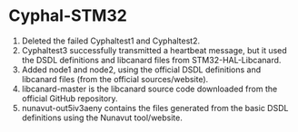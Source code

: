 # Cyphal-STM32
1. Deleted the failed Cyphaltest1 and Cyphaltest2.
2. Cyphaltest3 successfully transmitted a heartbeat message, but it used the DSDL definitions and libcanard files from STM32-HAL-Libcanard.
3. Added node1 and node2, using the official DSDL definitions and libcanard files (from the official sources/website).
4. libcanard-master is the libcanard source code downloaded from the official GitHub repository.
5. nunavut-out5iv3aeny contains the files generated from the basic DSDL definitions using the Nunavut tool/website.
